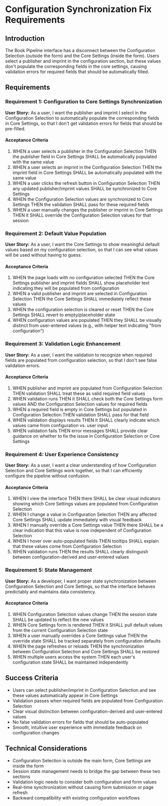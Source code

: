 # Configuration Synchronization Fix Requirements

## Introduction

The Book Pipeline interface has a disconnect between the Configuration Selection (outside the form) and the Core Settings (inside the form). Users select a publisher and imprint in the configuration section, but these values don't populate the corresponding fields in the core settings, causing validation errors for required fields that should be automatically filled.

## Requirements

### Requirement 1: Configuration to Core Settings Synchronization

**User Story:** As a user, I want the publisher and imprint I select in the Configuration Selection to automatically populate the corresponding fields in Core Settings, so that I don't get validation errors for fields that should be pre-filled.

#### Acceptance Criteria

1. WHEN a user selects a publisher in the Configuration Selection THEN the publisher field in Core Settings SHALL be automatically populated with the same value
2. WHEN a user selects an imprint in the Configuration Selection THEN the imprint field in Core Settings SHALL be automatically populated with the same value
3. WHEN a user clicks the refresh button in Configuration Selection THEN any updated publisher/imprint values SHALL be synchronized to Core Settings
4. WHEN the Configuration Selection values are synchronized to Core Settings THEN the validation SHALL pass for these required fields
5. WHEN a user manually changes the publisher or imprint in Core Settings THEN it SHALL override the Configuration Selection values for that session

### Requirement 2: Default Value Population

**User Story:** As a user, I want the Core Settings to show meaningful default values based on my configuration selection, so that I can see what values will be used without having to guess.

#### Acceptance Criteria

1. WHEN the page loads with no configuration selected THEN the Core Settings publisher and imprint fields SHALL show placeholder text indicating they will be populated from configuration
2. WHEN a valid publisher and imprint are selected in Configuration Selection THEN the Core Settings SHALL immediately reflect these values
3. WHEN the configuration selection is cleared or reset THEN the Core Settings SHALL revert to empty/placeholder state
4. WHEN configuration values are populated THEN they SHALL be visually distinct from user-entered values (e.g., with helper text indicating "from configuration")

### Requirement 3: Validation Logic Enhancement

**User Story:** As a user, I want the validation to recognize when required fields are populated from configuration selection, so that I don't see false validation errors.

#### Acceptance Criteria

1. WHEN publisher and imprint are populated from Configuration Selection THEN validation SHALL treat these as valid required field values
2. WHEN validation runs THEN it SHALL check both the Core Settings form values AND the Configuration Selection values for required fields
3. WHEN a required field is empty in Core Settings but populated in Configuration Selection THEN validation SHALL pass for that field
4. WHEN validation displays results THEN it SHALL clearly indicate which values came from configuration vs. user input
5. WHEN validation fails THEN error messages SHALL provide clear guidance on whether to fix the issue in Configuration Selection or Core Settings

### Requirement 4: User Experience Consistency

**User Story:** As a user, I want a clear understanding of how Configuration Selection and Core Settings work together, so that I can efficiently configure the pipeline without confusion.

#### Acceptance Criteria

1. WHEN I view the interface THEN there SHALL be clear visual indicators showing which Core Settings values are populated from Configuration Selection
2. WHEN I change a value in Configuration Selection THEN any affected Core Settings SHALL update immediately with visual feedback
3. WHEN I manually override a Core Settings value THEN there SHALL be a clear indication that this value is now independent of Configuration Selection
4. WHEN I hover over auto-populated fields THEN tooltips SHALL explain that these values come from Configuration Selection
5. WHEN validation runs THEN the results SHALL clearly distinguish between configuration-derived and user-entered values

### Requirement 5: State Management

**User Story:** As a developer, I want proper state synchronization between Configuration Selection and Core Settings, so that the interface behaves predictably and maintains data consistency.

#### Acceptance Criteria

1. WHEN Configuration Selection values change THEN the session state SHALL be updated to reflect the new values
2. WHEN Core Settings form is rendered THEN it SHALL pull default values from the current Configuration Selection state
3. WHEN a user manually overrides a Core Settings value THEN the override state SHALL be tracked separately from configuration defaults
4. WHEN the page refreshes or reloads THEN the synchronization between Configuration Selection and Core Settings SHALL be restored
5. WHEN multiple users access the system THEN each user's configuration state SHALL be maintained independently

## Success Criteria

- Users can select publisher/imprint in Configuration Selection and see these values automatically appear in Core Settings
- Validation passes when required fields are populated from Configuration Selection
- Clear visual distinction between configuration-derived and user-entered values
- No false validation errors for fields that should be auto-populated
- Smooth, intuitive user experience with immediate feedback on configuration changes

## Technical Considerations

- Configuration Selection is outside the main form, Core Settings are inside the form
- Session state management needs to bridge the gap between these two sections
- Validation logic needs to consider both configuration and form values
- Real-time synchronization without causing form submission or page refresh
- Backward compatibility with existing configuration workflows